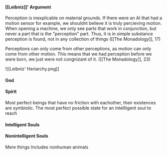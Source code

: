 #### [[Leibniz]]' Argument
Perception is inexplicable on material grounds. If there were an AI that had a motion sensor for example, we shouldnt believe it is truly percieving motion. When opening a machine, we only see parts that work in conjunction, but never a part that is the "perception" part. Thus, it is in simple substance perception is found, not in any collection of things ([[The Monadology]], 17)

Perceptions can only come from other perceptions, as motion can only come from other motion.
	This means that we had perception before we were born, we just were not congnizant of it. ([[The Monadology]], 23)

![[Leibniz' Heriarchy.png]]

#### God

#### Spirit
Most perfect beings that have no friction with eachother, their existences are symbiotic. The most perfect possible state for an intellligent soul to reach

#### Intelligent Souls

#### Nonintelligent Souls
Mere things
Includes nonhuman animals